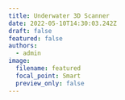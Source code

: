 ```yaml
---
title: Underwater 3D Scanner
date: 2022-05-10T14:30:03.242Z
draft: false
featured: false
authors:
  - admin
image:
  filename: featured
  focal_point: Smart
  preview_only: false
---
```

